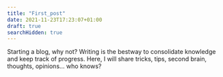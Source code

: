 ```yaml
---
title: "First_post"
date: 2021-11-23T17:23:07+01:00
draft: true 
searchHidden: true
---
```


Starting a blog, why not? Writing is the bestway to consolidate knowledge and keep track of progress.
Here, I will share tricks, tips, second brain, thoughts, opinions... who knows?
